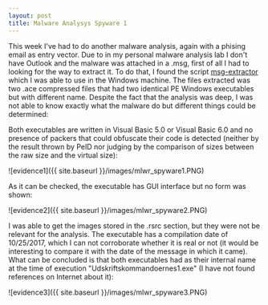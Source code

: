 ```yaml
---
layout: post
title: Malware Analysys Spyware 1
---
```

This week I've had to do another malware analysis, again with a phising email as entry vector. Due to in my personal malware analysis lab I don't have Outlook and the malware was attached in a .msg, first of all I had to looking for the way to extract it. To do that, I found the script [msg-extractor](https://github.com/mattgwwalker/msg-extractor) which I was able to use in the Windows machine. The files extracted was two .ace compressed files that had two identical PE Windows executables but with different name. Despite the fact that the analysis was deep, I was not able to know exactly what the malware do but different things could be determined:

Both executables are written in Visual Basic 5.0 or Visual Basic 6.0 and no presence of packers that could obfuscate their code is detected (neither by the result thrown by PeID nor judging by the comparison of sizes between the raw size and the virtual size):

![evidence1]({{ site.baseurl }}/images/mlwr_spyware1.PNG)

As it can be checked, the executable has GUI interface but no form was shown:

![evidence2]({{ site.baseurl }}/images/mlwr_spyware2.PNG)

I was able to get the images stored in the .rsrc section, but they were not be relevant for the analysis. The executable has a compilation date of 10/25/2017, which I can not corroborate whether it is real or not (it would be interesting to compare it with the date of the message in which it came). What can be concluded is that both executables had as their internal name at the time of execution "Udskriftskommandoernes1.exe" (I have not found references on Internet about it):

![evidence3]({{ site.baseurl }}/images/mlwr_spyware3.PNG)


